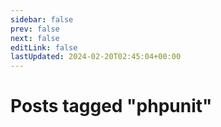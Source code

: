 ```yaml
---
sidebar: false
prev: false
next: false
editLink: false
lastUpdated: 2024-02-20T02:45:04+00:00
---
```


# Posts tagged "phpunit"

<PostArchive tag="phpunit" />
